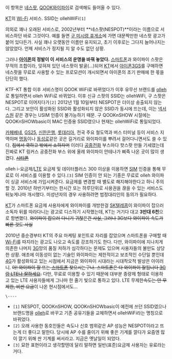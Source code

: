 이 항목은 [네스팟](%EB%84%A4%EC%8A%A4%ED%8C%9F.md), [QOOK와이파이](QOOK%20%EC%99%80%EC%9D%B4%ED%8C%8C%EC%9D%B4.md)로 검색해도 들어올 수 있다.

  
[KT](KT.md)의 [Wi-Fi](Wi-Fi.md) 서비스. SSID는 ollehWiFi`[1]`

의외로 꽤나 오래된 서비스로, 2002년부터 **네스팟(NESPOT)**이라는 이름으로 서비스하던 바로 그것이다. 예를 들면 [구 미시령 휴게소](%EA%B5%AC%20%EB%AF%B8%EC%8B%9C%EB%A0%B9%20%ED%9C%B4%EA%B2%8C%EC%86%8C.md)에 가면 대문짝만한 네스팟 광고가 붙어 있다든가. 사실 꽤나 오랫동안 이름만 유지되고, 초기 이후로는 그다지 늘어나지는 않았었다. 언제
서비스가 정지될 지 알 수도 없던 상황.

그러나 **[아이폰](%EC%95%84%EC%9D%B4%ED%8F%B0.md)의 정발이 이 서비스의 운명을 바꿔 놓았다.**
[스마트폰](%EC%8A%A4%EB%A7%88%ED%8A%B8%ED%8F%B0.md)과 와이파이 스팟은 무적의 조합이라, 잊혀져 있던
네스팟이 발굴(...)되어 [KT](KT.md)에서 [아이폰3GS](%EC%95%84%EC%9D%B4%ED%8F%B0%203GS.md)를 구매하면 네스팟을 무료로 사용할 수 있는 프로모션이
개시되면서 아이폰의 초기 판매에 한 몫을 단단히 했다.

KTF-KT 통합 이후 서비스명이 QOOK WiFi로 바뀌었다가 이후 유무선 브랜드를 [olleh](olleh.md)로 통일하면서
olleh WiFi로 바뀌었다. 이후 신규 스팟의 SSID는 ollehWiFi, 구 스팟은 NESPOT로 이어지다가`[2]` 2012년 1월
10일부터 NESPOT은 더이상 송출되지 않는다. 그리고 보안이 활성화된 SSID와 활성화되지 않은 SSID가 동시에 뜨는데, 이는 [넥서스원](%EB%84%A5%EC%84%9C%EC%8A%A4%20%EC%9B%90.md) 같은 경우는 USIM 인증이 불가능하기 때문. 구
QOOKnSHOW 시절에는 QOOKnSHOWbasic이 MAC 인증용 SSID였으나 현재는 ollehWiFi로 통일되었다.

[카페베네](%EC%B9%B4%ED%8E%98%EB%B2%A0%EB%84%A4.md), [GS25](GS25.md),
[신한은행](%EC%8B%A0%ED%95%9C%EC%9D%80%ED%96%89.md),
[롯데리아](%EB%A1%AF%EB%8D%B0%EB%A6%AC%EC%95%84.md), 전국 주요 철도역과 버스 터미널 등이 서비스
지역이며 [명동](%EB%AA%85%EB%8F%99.md)이나
[동성로](%EB%8F%99%EC%84%B1%EB%A1%9C.md)같은 곳은 길거리로 와이파이를 뿌려서 걸어다니면서도 쓸 수 있다.
<del>집에서 쿡하고 밖에서 쇼하자며</del> 이러다
[공중전화](%EA%B3%B5%EC%A4%91%EC%A0%84%ED%99%94.md) 부스마다 핫스팟 만들 기세였는데 진짜로 KT
링커스 공중전화 부스 위에 올레 와이파이 안테나가 삐죽 나온 곳이 많이 생겼다.
<del>[시티폰](%EC%8B%9C%ED%8B%B0%ED%8F%B0.md)</del>

olleh i-요금제/[LTE](LTE.md) 요금제 및 데이터플러스 300 이상을 이용하면 [SIM](SIM.md) 인증을 통해
무료로 이 서비스를 이용할 수 있다.`[3]` SIM 인증이 안 되는 기종은 무료로 olleh 와이파이 싱글 서비스에 가입시켜준다. 요금제를
변경할 때 별도로 해지해야한다고 하니 주의할 것. 2010년 하반기부터는 한시간 또는 하루단위로 사용권을 끊을 수 있는 서비스도 뒤늦게나마
개시했다. 미성년자의 경우 사용하려면 법정대리인의 동의가 필요하다.

[KT](KT.md)가 스마트폰 요금제 사용자에게 와이파이를 개방한걸
[SK텔레콤](SK%ED%85%94%EB%A0%88%EC%BD%A4.md)이 와이파이 잡으러 소독차 뒤를 따라다니는 광고로 디스하기
시작했는데, KT는 거기다 대고 **3만대 6천**으로 항변했다. <del>와이파이 잡으러 다니기 귀찮은건 사실, 그러나 3G보다 와이파이
속도가 빠른 것도 사실</del>

2010년 중순경부터 KT의 주요 마케팅 포인트로 자리를 잡았으며 스마트폰을 구매할 때 [Wi-Fi](Wi-Fi.md)를 따지라는
광고도 나오고 속도를 강조하기도 한다. 다만, 와이파이에 지나치게 의존한 나머지 [3G](3G.md)망의 품질 저하가 심각하다는 문제도
있으며 사용자들의 불만도 상당한 상황. 애초에 이동성이 없는 기술인 와이파이는 제한적이고 보조적인 수단일 뿐인데 [4G](4G.md)가
활성화되고 있는 시점에서 지금은 와이파이 시대라는 시대착오적 발상은 아이러니. <del>아! 와이파이 잘 뜨는
[스마트폰](%EC%8A%A4%EB%A7%88%ED%8A%B8%ED%8F%B0.md) 찾으시는구나. 스마트폰은 다 와이파이 잘됩니다
[3G랑 LTE나 잘하세요](%EC%8B%A0%EA%B5%AC.md).</del> 다만, 무료로 이용할 수 있기 때문에 대부분 종량제
형태로 이용하고 있는 LTE 사용자들에게 그나마 한 줄기 빛으로 통하고 있다. LTE 무제한<del>속도는 안 무제한, 비싼
요금</del>이 나온 현시점에서도...

`\----`

  * `[1]` NESPOT, QOOKnSHOW, QOOKnSHOWbasic이 예전에 쓰던 SSID였으나 브랜드명을 [olleh](olleh.md)로 바꾸고 기존 공유기들을 교체하면서 ollehWiFi라는 명칭으로 바뀌었다.
  * `[2]` 오래 사용한 동호인들은 속도나 신호 범위같은 AP 성능은 NESPOT이라고 뜨는게 더 좋다고 말한다. 당시에 AP 수를 줄이기 위해 좋은 기계를 깔다가 요즘엔 많이 깔기 위해 싼 기계를 써서라고. 지금은 옛날일이 되었다.
  * `[3]` 묘한 표현이라고 생각할텐데 달리 말하면 일반(표준)요금제 사용자는 유료라는 거다.

